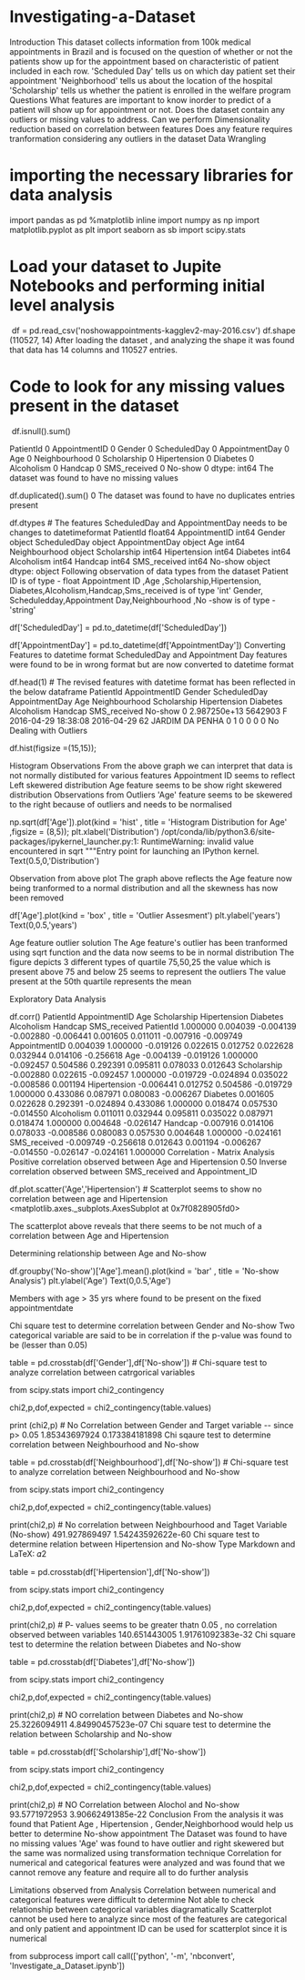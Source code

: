 # Investigating-a-Dataset
Introduction This dataset collects information from 100k medical appointments in Brazil and is focused on the question of whether or not the patients show up for the appointment based on characteristic of patient included in each row.  'Scheduled Day' tells us on which day patient set their appointment  'Neighborhood' tells us about the location of the hospital 'Scholarship' tells us whether the patient is enrolled in the welfare program
Questions
What features are important to know inorder to predict of a patient will show up for appointment or not.
Does the dataset contain any outliers or missing values to address.
Can we perform Dimensionality reduction based on correlation between features
Does any feature requires tranformation considering any outliers in the dataset
Data Wrangling

# importing the necessary libraries for data analysis
import pandas as pd
%matplotlib inline
import numpy as np
import matplotlib.pyplot as plt
import seaborn as sb
import scipy.stats
​
​

# Load your dataset to Jupite Notebooks and performing initial level analysis
​
df = pd.read_csv('noshowappointments-kagglev2-may-2016.csv')
df.shape               
(110527, 14)
After loading the dataset , and analyzing the shape it was found that data has 14 columns and 110527 entries.

# Code to look for any missing values present in the dataset
​
df.isnull().sum()


PatientId         0
AppointmentID     0
Gender            0
ScheduledDay      0
AppointmentDay    0
Age               0
Neighbourhood     0
Scholarship       0
Hipertension      0
Diabetes          0
Alcoholism        0
Handcap           0
SMS_received      0
No-show           0
dtype: int64
The dataset was found to have no missing values

df.duplicated().sum() 
0
The dataset was found to have no duplicates entries present

df.dtypes # The features ScheduledDay and AppointmentDay needs to be changes to datetimeformat
PatientId         float64
AppointmentID       int64
Gender             object
ScheduledDay       object
AppointmentDay     object
Age                 int64
Neighbourhood      object
Scholarship         int64
Hipertension        int64
Diabetes            int64
Alcoholism          int64
Handcap             int64
SMS_received        int64
No-show            object
dtype: object
Following observation of data types from the dataset
Patient ID is of type - float
Appointment ID ,Age ,Scholarship,Hipertension, Diabetes,Alcoholism,Handcap,Sms_received is of type 'int'
Gender, Scheduledday,Appointment Day,Neighbourhood ,No -show is of type - 'string'

df['ScheduledDay'] = pd.to_datetime(df['ScheduledDay'])

df['AppointmentDay'] = pd.to_datetime(df['AppointmentDay'])
Converting Features to datetime format
ScheduledDay and Appointment Day features were found to be in wrong format but are now converted to datetime format

df.head(1) # The revised features with datetime format has been reflected in the below dataframe
PatientId	AppointmentID	Gender	ScheduledDay	AppointmentDay	Age	Neighbourhood	Scholarship	Hipertension	Diabetes	Alcoholism	Handcap	SMS_received	No-show
0	2.987250e+13	5642903	F	2016-04-29 18:38:08	2016-04-29	62	JARDIM DA PENHA	0	1	0	0	0	0	No
Dealing with Outliers

df.hist(figsize =(15,15));
​

Histogram Observations
From the above graph we can interpret that data is not normally distibuted for various features
Appointment ID seems to reflect Left skewered distribution
Age feature seems to be show right skewered distribution
Observations from Outliers
'Age' feature seems to be skewered to the right because of outliers and needs to be normalised

np.sqrt(df['Age']).plot(kind = 'hist' , title = 'Histogram Distribution for Age' ,figsize = (8,5));
plt.xlabel('Distribution')
/opt/conda/lib/python3.6/site-packages/ipykernel_launcher.py:1: RuntimeWarning: invalid value encountered in sqrt
  """Entry point for launching an IPython kernel.
Text(0.5,0,'Distribution')

Observation from above plot
The graph above reflects the Age feature now being tranformed to a normal distribution and all the skewness has now been removed

df['Age'].plot(kind = 'box' , title = 'Outlier Assesment')
plt.ylabel('years')
Text(0,0.5,'years')

Age feature outlier solution
The Age feature's outlier has been tranformed using sqrt function and the data now seems to be in normal distribution
The figure depicts 3 different types of quartile 75,50,25 the value which is present above 75 and below 25 seems to represent the outliers
The value present at the 50th quartile represents the mean

Exploratory Data Analysis

df.corr()
PatientId	AppointmentID	Age	Scholarship	Hipertension	Diabetes	Alcoholism	Handcap	SMS_received
PatientId	1.000000	0.004039	-0.004139	-0.002880	-0.006441	0.001605	0.011011	-0.007916	-0.009749
AppointmentID	0.004039	1.000000	-0.019126	0.022615	0.012752	0.022628	0.032944	0.014106	-0.256618
Age	-0.004139	-0.019126	1.000000	-0.092457	0.504586	0.292391	0.095811	0.078033	0.012643
Scholarship	-0.002880	0.022615	-0.092457	1.000000	-0.019729	-0.024894	0.035022	-0.008586	0.001194
Hipertension	-0.006441	0.012752	0.504586	-0.019729	1.000000	0.433086	0.087971	0.080083	-0.006267
Diabetes	0.001605	0.022628	0.292391	-0.024894	0.433086	1.000000	0.018474	0.057530	-0.014550
Alcoholism	0.011011	0.032944	0.095811	0.035022	0.087971	0.018474	1.000000	0.004648	-0.026147
Handcap	-0.007916	0.014106	0.078033	-0.008586	0.080083	0.057530	0.004648	1.000000	-0.024161
SMS_received	-0.009749	-0.256618	0.012643	0.001194	-0.006267	-0.014550	-0.026147	-0.024161	1.000000
Correlation - Matrix Analysis
Positive correlation observed between Age and Hipertension 0.50
Inverse correlation observed between SMS_received and Appointment_ID

df.plot.scatter('Age','Hipertension')  # Scatterplot  seems to show no correlation between age and Hipertension
<matplotlib.axes._subplots.AxesSubplot at 0x7f0828905fd0>

The scatterplot above reveals that there seems to be not much of a correlation between Age and Hipertension

Determining relationship between Age and No-show

df.groupby('No-show')['Age'].mean().plot(kind = 'bar' , title = 'No-show Analysis')
plt.ylabel('Age')
Text(0,0.5,'Age')

Members with age > 35 yrs where found to be present on the fixed appointmentdate

Chi square test to determine correlation between Gender and No-show
Two categorical variable are said to be in correlation if the p-value was found to be (lesser than 0.05)

table = pd.crosstab(df['Gender'],df['No-show']) # Chi-square test to analyze correlation between catrgorical variables

from scipy.stats import chi2_contingency

chi2,p,dof,expected = chi2_contingency(table.values)

print (chi2,p) # No Correlation between Gender and Target variable -- since p> 0.05
1.85343697924 0.173384181898
Chi sqaure test to determine correlation between Neighbourhood and No-show

table = pd.crosstab(df['Neighbourhood'],df['No-show']) # Chi-square test to analyze correlation between Neighbourhood and No-show

from scipy.stats import chi2_contingency

chi2,p,dof,expected = chi2_contingency(table.values)

print(chi2,p) # No correlation between Neighbourhood and Taget Variable (No-show)
491.927869497 1.54243592622e-60
Chi square test to determine relation between Hipertension and No-show
Type Markdown and LaTeX: 𝛼2

table = pd.crosstab(df['Hipertension'],df['No-show'])
​

from scipy.stats import chi2_contingency

chi2,p,dof,expected = chi2_contingency(table.values)

print(chi2,p) # P- values seems to be greater thatn 0.05 , no correlation observed between variables
140.651443005 1.91761092383e-32
Chi square test to determine the relation between Diabetes and No-show

table = pd.crosstab(df['Diabetes'],df['No-show'])

from scipy.stats import chi2_contingency

chi2,p,dof,expected = chi2_contingency(table.values)

print(chi2,p) # NO correlation between Diabetes and No-show 
25.3226094911 4.84990457523e-07
Chi square test to determine the relation between Scholarship and No-show

table = pd.crosstab(df['Scholarship'],df['No-show'])

from scipy.stats import chi2_contingency

chi2,p,dof,expected = chi2_contingency(table.values)

print(chi2,p) # NO Correlation between Alochol and No-show
93.5771972953 3.90662491385e-22
Conclusion
From the analysis it was found that Patient Age , Hipertension , Gender,Neighborhood would help us better to determine No-show appointment
The Dataset was found to have no missing values
'Age' was found to have outlier and right skewered but the same was normalized using transformation technique
Correlation for numerical and categorical features were analyzed and was found that we cannot remove any feature and require all to do further analysis

Limitations observed from Analysis
Correlation between numerical and categorical features were difficult to determine
Not able to check relationship between categorical variables diagramatically
Scatterplot cannot be used here to analyze since most of the features are categorical and only patient and appointment ID can be used for scatterplot since it is numerical

from subprocess import call
call(['python', '-m', 'nbconvert', 'Investigate_a_Dataset.ipynb'])
